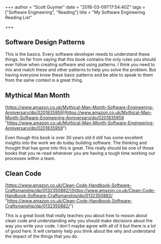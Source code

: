+++
author = "Scott Guymer"
date = "2018-03-09T17:54:40Z"
tags = ["Software Engineering", "Reading"]
title = "My Software Engineering Reading List"

+++
## Software Design Patterns

This is the basics. Every software developer needs to understand these things. Im far from saying that this book contains the only rules you should ever follow when creating software and using patterns. I think you need to mix and match these and other patterns to help you solve the problem. But having everyone know these basic patterns and be able to speak to them from the same context is a great thing.

## Mythical Man Month

[https://www.amazon.co.uk/Mythical-Man-Month-Software-Engineering-Anniversary/dp/0201835959](https://www.amazon.co.uk/Mythical-Man-Month-Software-Engineering-Anniversary/dp/0201835959 "https://www.amazon.co.uk/Mythical-Man-Month-Software-Engineering-Anniversary/dp/0201835959")

Even though this book is over 30 years old it still has some excellent insights into the work we do today building software. The thinking and thought that has gone into this is great. This really should be one of those books that you re-read whenever you are having a tough time working out processes within a team.

## Clean Code

[https://www.amazon.co.uk/Clean-Code-Handbook-Software-Craftsmanship/dp/0132350882/](https://www.amazon.co.uk/Clean-Code-Handbook-Software-Craftsmanship/dp/0132350882/ "https://www.amazon.co.uk/Clean-Code-Handbook-Software-Craftsmanship/dp/0132350882/")

This is a great book that really teaches you about how to reason about clean code and understanding why you should make decisions about the way you write your code. I don't maybe agree with all of it but there is a lot of good here. It will certainly help you think about the why and understand the impact of the things that you do.